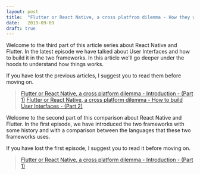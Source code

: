 ```yaml
---
layout: post
title:  "Flutter or React Native, a cross platfrom dilemma - How they work - (Part 3)"
date:   2019-09-09
draft: true
---
```


Welcome to the third part of this article series about React Native and Flutter. In the latest episode we have talked about User Interfaces and how to build it in the two frameworks. In this article we'll go deeper under the hoods to understand how things works. 

<!-- say that this will be a simple panoramic to understand how it works at high level, not covering all the deep things -->

If you have lost the previous articles, I suggest you to read them before moving on. 

> [Flutter or React Native, a cross platform dilemma - Introduction - (Part 1)](http://marcogomiero.com/posts/2019/rn-flutter-dilemma-1-intro/)
> [Flutter or React Native, a cross platform dilemma - How to build User Interfaces - (Part 2)](http://marcogomiero.com/posts/2019/rn-flutter-dilemma-2-ui/)








Welcome to the second part of this comparison about React Native and Flutter. In the first episode, we have introduced the two frameworks with some history and with a comparison between the languages that these two frameworks uses. 

If you have lost the first episode, I suggest you to read it before moving on.

> [Flutter or React Native, a cross platform dilemma - Introduction - (Part 1)](http://marcogomiero.com/posts/2019/rn-flutter-dilemma-1-intro/)

<!-- What happens under the hood, difference between bridge and flutter engine. Make a word about new RN architecture. Maybe talk about the internal UI representation?  -->
